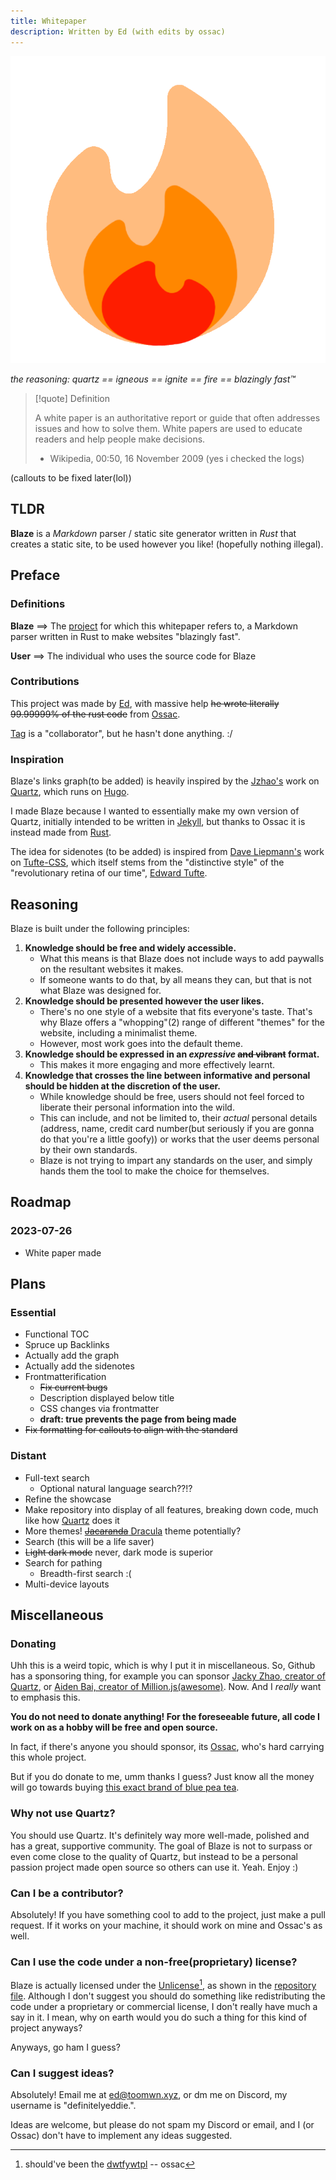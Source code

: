 ```yaml
---
title: Whitepaper
description: Written by Ed (with edits by ossac) 
---
```



![](assets/blaze.png)


*the reasoning: quartz == igneous == ignite == fire == blazingly fast™*


> [!quote] Definition  
> 
> A white paper is an authoritative report or guide that often addresses issues and how to solve them. White papers are used to educate readers and help people make decisions.
> 
> - Wikipedia, 00:50, 16 November 2009 (yes i checked the logs)

(callouts to be fixed later(lol))

## TLDR
**Blaze** is a *Markdown* parser / static site generator written in *Rust* that creates a static site, to be used however you like! (hopefully nothing illegal).

## Preface
### Definitions
**Blaze** $\implies$ The [project](https://github.com/EddieTheEd/Blaze) for which this whitepaper refers to, a Markdown parser written in Rust to make websites "blazingly fast".

**User** $\implies$ The individual who uses the source code for Blaze

### Contributions
This project was made by [Ed](https://github.com/EddieTheEd), with massive help ~~he wrote literally 99.99999% of the rust code~~ from [Ossac](https://github.com/notmario).

[Tag](https://github.com/Grim4Reaper) is a "collaborator", but he hasn't done anything. :/

### Inspiration
Blaze's links graph(to be added) is heavily inspired by the [Jzhao's](https://jzhao.xyz/) work on [Quartz](https://github.com/jackyzha0/quartz), which runs on [Hugo](https://gohugo.io/). 

I made Blaze because I wanted to essentially make my own version of Quartz, initially intended to be written in [Jekyll](https://jekyllrb.com/), but thanks to Ossac it is instead made from [Rust](https://www.rust-lang.org/).

The idea for sidenotes (to be added) is inspired from [Dave Liepmann's](https://www.daveliepmann.com/) work on [Tufte-CSS](https://edwardtufte.github.io/tufte-css/), which itself stems from the "distinctive style" of the "revolutionary retina of our time", [Edward Tufte](https://www.edwardtufte.com/tufte/).

## Reasoning

Blaze is built under the following principles:

1. **Knowledge should be free and widely accessible.** 
	- What this means is that Blaze does not include ways to add paywalls on the resultant websites it makes. 
	- If someone wants to do that, by all means they can, but that is not what Blaze was designed for.
2. **Knowledge should be presented however the user likes.** 
	- There's no one style of a website that fits everyone's taste. That's why Blaze offers a "whopping"(2) range of different "themes" for the website, including a minimalist theme. 
	- However, most work goes into the default theme.
3. **Knowledge should be expressed in an *expressive* ~~and vibrant~~ format.** 
	- This makes it more engaging and more effectively learnt.
4. **Knowledge that crosses the line between informative and personal should be hidden at the discretion of the user.**
	- While knowledge should be free, users should not feel forced to liberate their personal information into the wild. 
	- This can include, and not be limited to, their *actual* personal details (address, name, credit card number(but seriously if you are gonna do that you're a little goofy)) or works that the user deems personal by their own standards. 
	- Blaze is not trying to impart any standards on the user, and simply hands them the tool to make the choice for themselves.

## Roadmap

### 2023-07-26
- White paper made

## Plans
### Essential
- Functional TOC
- Spruce up Backlinks
- Actually add the graph
- Actually add the sidenotes
- Frontmatterification
	- ~~Fix current bugs~~
	- Description displayed below title
	- CSS changes via frontmatter
	- **draft: true prevents the page from being made**
- ~~Fix formatting for callouts to align with the standard~~

### Distant
- Full-text search
	- Optional natural language search??!?
- Refine the showcase
- Make repository into display of all features, breaking down code, much like how [Quartz](https://quartz.jzhao.xyz/) does it
- More themes! [~~Jacaranda~~ Dracula](https://nottacoz.github.io/jacaranda/) theme potentially?
- Search (this will be a life saver)
- ~~Light dark mode~~ never, dark mode is superior
- Search for pathing
	- Breadth-first search :(
- Multi-device layouts

## Miscellaneous
### Donating
Uhh this is a weird topic, which is why I put it in miscellaneous. So, Github has a sponsoring thing, for example you can sponsor [Jacky Zhao, creator of Quartz](https://github.com/sponsors/jackyzha0), or [Aiden Bai, creator of Million.js(awesome)](https://github.com/sponsors/aidenybai). Now. And I *really* want to emphasis this.

**You do not need to donate anything! For the foreseeable future, all code I work on as a hobby will be free and open source.**

In fact, if there's anyone you should sponsor, its [Ossac](https://github.com/notmario), who's hard carrying this whole project.  

But if you do donate to me, umm thanks I guess? Just know all the money will go towards buying [this exact brand of blue pea tea](https://www.spafoods.com.sg/products/blue-pea-flower-tea-with-manuka-honey).

### Why not use Quartz?
You should use Quartz. It's definitely way more well-made, polished and has a great, supportive community. The goal of Blaze is not to surpass or even come close to the quality of Quartz, but instead to be a personal passion project made open source so others can use it. Yeah. Enjoy :)  

### Can I be a contributor?
Absolutely! If you have something cool to add to the project, just make a pull request. If it works on your machine, it should work on mine and Ossac's as well.  

### Can I use the code under a non-free(proprietary) license?
Blaze is actually licensed under the [Unlicense](https://en.wikipedia.org/wiki/Unlicense)[^1], as shown in the [repository file](https://github.com/EddieTheEd/Blaze/blob/main/LICENSE). Although I don't suggest you should do something like redistributing the code under a proprietary or commercial license, I don't really have much a say in it. I mean, why on earth would you do such a thing for this kind of project anyways?  

Anyways, go ham I guess?  

### Can I suggest ideas?
Absolutely! Email me at [ed@toomwn.xyz](mailto:ed@toomwn.xyz), or dm me on Discord, my username is "definitelyeddie.".

Ideas are welcome, but please do not spam my Discord or email, and I (or Ossac) don't have to implement any ideas suggested.  

[^1]: should've been the [dwtfywtpl](https://en.wikipedia.org/wiki/WTFPL) -- ossac